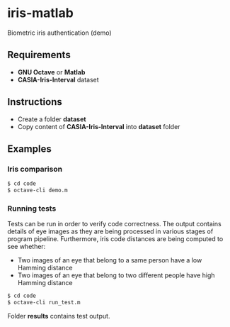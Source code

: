 # iris-matlab
Biometric iris authentication (demo)

## Requirements
* **GNU Octave** or **Matlab**
* **CASIA-Iris-Interval** dataset

## Instructions
* Create a folder **dataset**
* Copy content of **CASIA-Iris-Interval** into **dataset** folder

## Examples
### Iris comparison
```bash
$ cd code
$ octave-cli demo.m
```
### Running tests
Tests can be run in order to verify code correctness.
The output contains details of eye images as they are being processed in various stages of program pipeline.
Furthermore, iris code distances are being computed to see whether:
* Two images of an eye that belong to a same person have a low Hamming distance
* Two images of an eye that belong to two different people have high Hamming distance
```bash
$ cd code
$ octave-cli run_test.m
```
Folder **results** contains test output.
